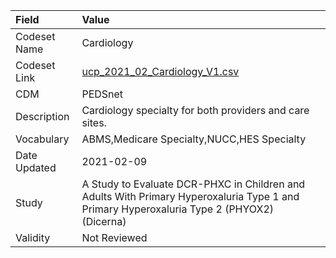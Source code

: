 |Field        |Value                                                                                                                                     |
|:------------|:-----------------------------------------------------------------------------------------------------------------------------------------|
|Codeset Name |Cardiology                                                                                                                                |
|Codeset Link |[ucp_2021_02_Cardiology_V1.csv](https://github.com/PEDSnet/Variable-Dictionary/blob/main/visits/ucp_2021_02_Cardiology_V1.csv)            |
|CDM          |PEDSnet                                                                                                                                   |
|Description  |Cardiology specialty for both providers and care sites.                                                                                   |
|Vocabulary   |ABMS,Medicare Specialty,NUCC,HES Specialty                                                                                                |
|Date Updated |2021-02-09                                                                                                                                |
|Study        |A Study to Evaluate DCR-PHXC in Children and Adults With Primary Hyperoxaluria Type 1 and Primary Hyperoxaluria Type 2 (PHYOX2) (Dicerna) |
|Validity     |Not Reviewed                                                                                                                              |
